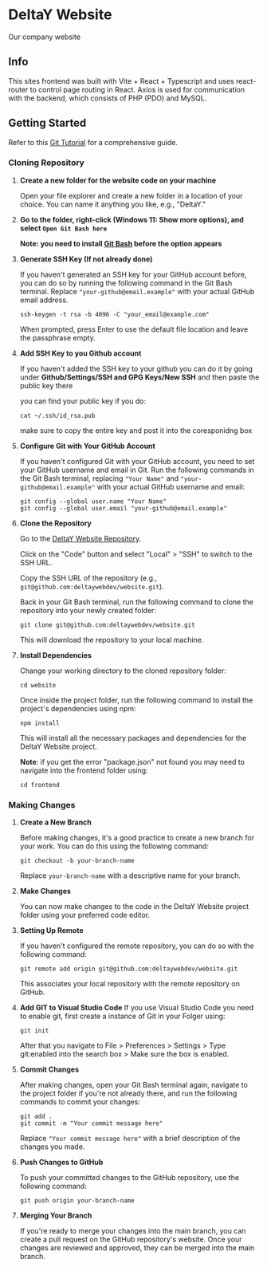 # DeltaY Website
Our company website

## Info
This sites frontend was built with Vite + React + Typescript and uses react-router to control page routing in React.
Axios is used for communication with the backend, which consists of PHP (PDO) and MySQL.

## Getting Started
Refer to this [Git Tutorial](https://www.atlassian.com/git/tutorials) for a comprehensive guide.

### Cloning Repository
1. **Create a new folder for the website code on your machine**

   Open your file explorer and create a new folder in a location of your choice. You can name it anything you like, e.g., "DeltaY."

2. **Go to the folder, right-click (Windows 11: Show more options), and select `Open Git Bash here`**

   **Note: you need to install [Git Bash](https://gitforwindows.org/) before the option appears**

3. **Generate SSH Key (If not already done)**

   If you haven't generated an SSH key for your GitHub account before, you can do so by running the following command in the Git Bash terminal. Replace `"your-github@email.example"` with your actual GitHub email address.

   ```shell
   ssh-keygen -t rsa -b 4096 -C "your_email@example.com"
   ```

   When prompted, press Enter to use the default file location and leave the passphrase empty.

4. **Add SSH Key to you Github account**

   If you haven't added the SSH key to your github you can do it by going under **Github/Settings/SSH and GPG Keys/New SSH** and then paste the public key there

   you can find your public key if you do:

    ```shell
   cat ~/.ssh/id_rsa.pub
   ```
   make sure to copy the entire key and post it into the coresponidng box

5. **Configure Git with Your GitHub Account**

   If you haven't configured Git with your GitHub account, you need to set your GitHub username and email in Git. Run the following commands in the Git Bash terminal, replacing `"Your Name"` and `"your-github@email.example"` with your actual GitHub username and email:

   ```shell
   git config --global user.name "Your Name"
   git config --global user.email "your-github@email.example"
   ```
6. **Clone the Repository**

   Go to the [DeltaY Website Repository](https://github.com/deltaywebdev/website).

   Click on the "Code" button and select "Local" > "SSH" to switch to the SSH URL.

   Copy the SSH URL of the repository (e.g., `git@github.com:deltaywebdev/website.git`).

   Back in your Git Bash terminal, run the following command to clone the repository into your newly created folder:

   ```shell
   git clone git@github.com:deltaywebdev/website.git
   ```

   This will download the repository to your local machine.

7. **Install Dependencies**

   Change your working directory to the cloned repository folder:

   ```shell
   cd website
   ```

   Once inside the project folder, run the following command to install the project's dependencies using npm:

   ```shell
   npm install
   ```

   
   This will install all the necessary packages and dependencies for the DeltaY Website project.

   **Note**: if you get the error "package.json" not found you may need to navigate into the frontend folder using:

   ```shell
   cd frontend
   ```

### Making Changes
1. **Create a New Branch**

   Before making changes, it's a good practice to create a new branch for your work. You can do this using the following command:

   ```shell
   git checkout -b your-branch-name
   ```

   Replace `your-branch-name` with a descriptive name for your branch.

2. **Make Changes**

   You can now make changes to the code in the DeltaY Website project folder using your preferred code editor.

3. **Setting Up Remote**

    If you haven't configured the remote repository, you can do so with the following command:

    ```shell
    git remote add origin git@github.com:deltaywebdev/website.git
    ```

    This associates your local repository with the remote repository on GitHub.

4. **Add GIT to Visual Studio Code**
   If you use Visual Studio Code you need to enable git, first create a instance of Git in your Folger using:

    ```shell
   git init
   ```
   After that you navigate to File > Preferences > Settings > Type git:enabled into the search box > Make sure the box is enabled.

 
5. **Commit Changes**

   After making changes, open your Git Bash terminal again, navigate to the project folder if you're not already there, and run the following commands to commit your changes:

   ```shell
   git add .
   git commit -m "Your commit message here"
   ```

   Replace `"Your commit message here"` with a brief description of the changes you made.

6. **Push Changes to GitHub**

   To push your committed changes to the GitHub repository, use the following command:

   ```shell
   git push origin your-branch-name
   ```

7. **Merging Your Branch**

    If you're ready to merge your changes into the main branch, you can create a pull request on the GitHub repository's website. Once your changes are reviewed and approved, they can be merged into the main branch.
